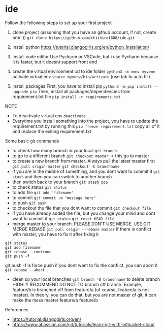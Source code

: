 # ide
Follow the following steps to set up your first project
1. clone project (assuming that you have an github account, if not, create one :)) 
`git clone https://github.com/chiihiro1608/ide.git`

2. Install python
https://tutorial.djangogirls.org/en/python_installation/

3. Install code editor
Use Pycharm or VSCode, but i use Pycharm because it is faster, but it doesnt support front end

4. create the virtual environment
cd to ide folder
`python3 -m venv myvenv`
activate virtual env
`source myvenv/bin/activate` (use tab to auto fill)

5. Install packages
First, you have to install pip
`python3 -m pip install --upgrade pip`
Then, install all packages/dependencies from requirement.txt file
`pip install -r requirements.txt`

NOTE
* To deactivate virtual env
`deactivate`
* Everytime you install something into the project, you have to update the requirement.txt by running this
`pip freeze requirement.txt`
copy all of it and replace the exiting requirement.txt

Some basic git commands
* to check how many branch in your local
`git branch`
* to go to a different branch
`git checkout master` -> this go to master
* to create a new branch from master. Always pull the latest master first
`git pull origin master`
`git checkout -b branchname`
* if you are in the middle of something, and you dont want to commit it
`git stash` and then you can switch to another branch
* then switch back to your branch
`git stash pop`
* to check status
`git status`
* to add file
`git add 'filename'`
* to commit
`git commit -m "message here"`
* to push
`git push`
* to checkout the file that you dont want to commit
`git checkout file`
* if you have already added the file, but you change your mind and dont want to commit it
`git status`
`git reset HEAD file`
* merge master to your branch. PLEASE DON'T USE MERGE. USE GIT MERGE REBASE
`git pull origin --rebase master`
if there is conflict with master, you have to fix it
after fixing it
```
git status
git add filename
git rebase --continue
git push -f
```
git push -f is force push
if you dont want to fix the conflict, you can abort it
`git rebase --abort`
* clean up your local branches
`git branch -D branchname` to delete branch
HIGHLY RECOMMEND DO NOT TO branch off branch. Example, feature/b is branched off from feature/a (of course, feature/a is not master). In theory, you can do that, but you are not master of git, it can make the mess
master 
       feature/a
                 feature/b


References
* https://tutorial.djangogirls.org/en/
* https://www.atlassian.com/git/tutorials/learn-git-with-bitbucket-cloud
